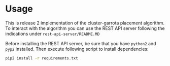 # Usage
This is release 2 implementation of the cluster-garrota placement algorithm. To interact with the algorithm you can use the REST API server following the indications under `rest-api-server/README.MD`

Before installing the REST API server, be sure that you have `python2` and `pyp2` installed. Then execute following script to install dependencies:

```bash
pip2 install -r requirements.txt
```
